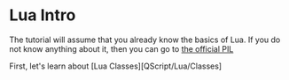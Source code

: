 # Lua Intro

The tutorial will assume that you already know the basics of Lua. If you do not know anything about it, then you can go to [the official PIL](https://www.lua.org/pil/contents.html)

First, let's learn about [Lua Classes][QScript/Lua/Classes]